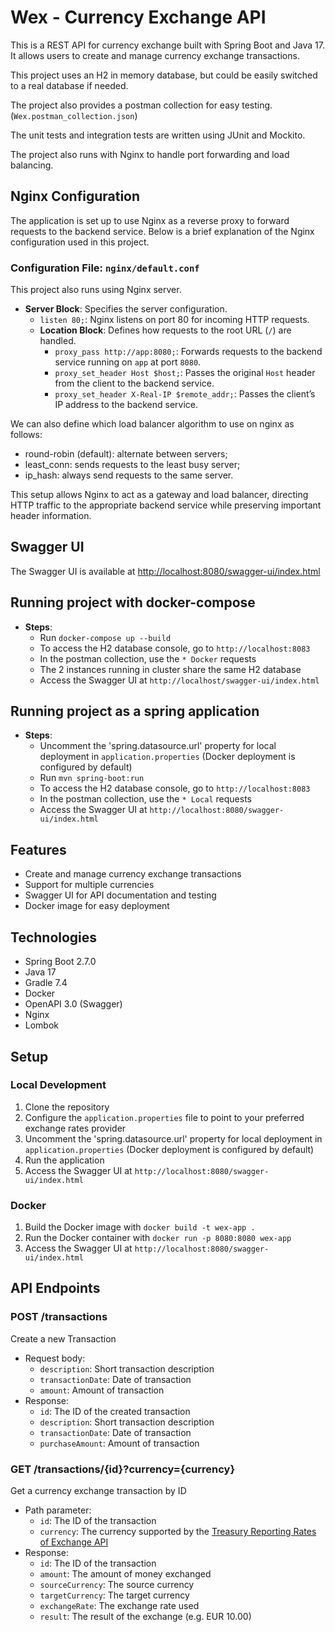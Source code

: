# Wex - Currency Exchange API
This is a REST API for currency exchange built with Spring Boot and Java 17. It allows users to create and manage currency exchange transactions.

This project uses an H2 in memory database, but could be easily switched to a real database if needed.

The project also provides a postman collection for easy testing. (`Wex.postman_collection.json`)

The unit tests and integration tests are written using JUnit and Mockito.

The project also runs with Nginx to handle port forwarding and load balancing.

## Nginx Configuration

The application is set up to use Nginx as a reverse proxy to forward requests to the backend service. Below is a brief explanation of the Nginx configuration used in this project.

### Configuration File: `nginx/default.conf`

This project also runs using Nginx server.

- **Server Block**: Specifies the server configuration.
  - `listen 80;`: Nginx listens on port 80 for incoming HTTP requests.
  - **Location Block**: Defines how requests to the root URL (`/`) are handled.
    - `proxy_pass http://app:8080;`: Forwards requests to the backend service running on `app` at port `8080`.
    - `proxy_set_header Host $host;`: Passes the original `Host` header from the client to the backend service.
    - `proxy_set_header X-Real-IP $remote_addr;`: Passes the client’s IP address to the backend service.

We can also define which load balancer algorithm to use on nginx as follows:
 - round-robin (default): alternate between servers;
 - least_conn: sends requests to the least busy server;
 - ip_hash: always send requests to the same server.

This setup allows Nginx to act as a gateway and load balancer, directing HTTP traffic to the appropriate backend service while preserving important header information.

## Swagger UI

The Swagger UI is available at [http://localhost:8080/swagger-ui/index.html](http://localhost:8080/swagger-ui/index.html)

## Running project with docker-compose

- **Steps**:	
	- Run `docker-compose up --build`
	* To access the H2 database console, go to `http://localhost:8083`
	+ In the postman collection, use the `* Docker` requests
    + The 2 instances running in cluster share the same H2 database
    + Access the Swagger UI at `http://localhost/swagger-ui/index.html`

## Running project as a spring application

- **Steps**:
    - Uncomment the 'spring.datasource.url' property for local deployment in `application.properties` (Docker deployment is configured by default)
	- Run `mvn spring-boot:run`
	* To access the H2 database console, go to `http://localhost:8083`
	+ In the postman collection, use the `* Local` requests
    + Access the Swagger UI at `http://localhost:8080/swagger-ui/index.html`

## Features

* Create and manage currency exchange transactions
* Support for multiple currencies
* Swagger UI for API documentation and testing
* Docker image for easy deployment

## Technologies

* Spring Boot 2.7.0
* Java 17
* Gradle 7.4
* Docker
* OpenAPI 3.0 (Swagger)
* Nginx
* Lombok

## Setup

### Local Development

1. Clone the repository
2. Configure the `application.properties` file to point to your preferred exchange rates provider
3. Uncomment the 'spring.datasource.url' property for local deployment in `application.properties` (Docker deployment is configured by default)
4. Run the application
5. Access the Swagger UI at `http://localhost:8080/swagger-ui/index.html`

### Docker

1. Build the Docker image with `docker build -t wex-app .`
2. Run the Docker container with `docker run -p 8080:8080 wex-app`
3. Access the Swagger UI at `http://localhost:8080/swagger-ui/index.html`

## API Endpoints

### POST /transactions

Create a new Transaction

* Request body:
	+ `description`: Short transaction description
	+ `transactionDate`: Date of transaction
	+ `amount`: Amount of transaction
* Response:
	+ `id`: The ID of the created transaction
	+ `description`: Short transaction description
	+ `transactionDate`: Date of transaction
	+ `purchaseAmount`: Amount of transaction

### GET /transactions/{id}?currency={currency}

Get a currency exchange transaction by ID

* Path parameter:
	+ `id`: The ID of the transaction
	+ `currency`: The currency supported by the [Treasury Reporting Rates of Exchange API](https://api.fiscaldata.treasury.gov/services/api/fiscal_service/v1/accounting/od/rates_of_exchange)
* Response:
	+ `id`: The ID of the transaction
	+ `amount`: The amount of money exchanged
	+ `sourceCurrency`: The source currency
	+ `targetCurrency`: The target currency
	+ `exchangeRate`: The exchange rate used
	+ `result`: The result of the exchange (e.g. EUR 10.00)
